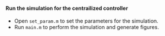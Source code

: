 #### Run the simulation for the centrailized controller

- Open `set_param.m` to set the parameters for the simulation.
- Run `main.m` to perform the simulation and generate figures.
